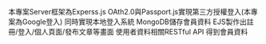 本專案Server框架為Experss.js
OAth2.0與Passport.js實現第三方授權登入(本專案為Google登入)
同時實現本地登入系統
MongoDB儲存會員資料
EJS製作出註冊/登入/個人頁面/發布文章等畫面
使用者資料相關RESTful API
得到會員資料
